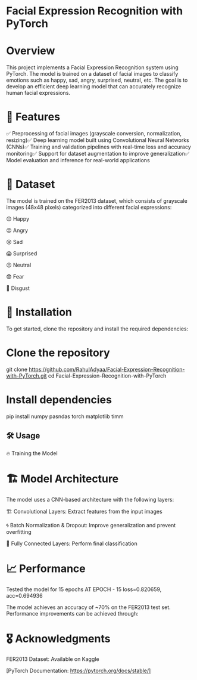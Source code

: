  # Facial Expression Recognition with PyTorch

 # Overview

This project implements a Facial Expression Recognition system using PyTorch. The model is trained on a dataset of facial images to classify emotions such as happy, sad, angry, surprised, neutral, etc. The goal is to develop an efficient deep learning model that can accurately recognize human facial expressions.


# 🌟 Features

✅ Preprocessing of facial images (grayscale conversion, normalization, resizing)✅ Deep learning model built using Convolutional Neural Networks (CNNs)✅ Training and validation pipelines with real-time loss and accuracy monitoring✅ Support for dataset augmentation to improve generalization✅ Model evaluation and inference for real-world applications

# 📂 Dataset

The model is trained on the FER2013 dataset, which consists of grayscale images (48x48 pixels) categorized into different facial expressions:

😊 Happy

😡 Angry

😢 Sad

😱 Surprised

😐 Neutral

😨 Fear

🤢 Disgust

# 🚀 Installation

To get started, clone the repository and install the required dependencies:

# Clone the repository
git clone https://github.com/RahulAdyaa/Facial-Expression-Recognition-with-PyTorch.git
cd Facial-Expression-Recognition-with-PyTorch

# Install dependencies
pip install numpy pasndas torch matplotlib timm

## 🛠️ Usage

 🔥 Training the Model



# 🏗️ Model Architecture

The model uses a CNN-based architecture with the following layers:

🏗️ Convolutional Layers: Extract features from the input images

🌀 Batch Normalization & Dropout: Improve generalization and prevent overfitting

🎯 Fully Connected Layers: Perform final classification

# 📈 Performance
 Tested the model for 15 epochs
 AT EPOCH - 15 
 loss=0.820659, acc=0.694936
 
The model achieves an accuracy of ~70% on the FER2013 test set. Performance improvements can be achieved through:


# 🎖️ Acknowledgments

FER2013 Dataset: Available on Kaggle

[PyTorch Documentation: https://pytorch.org/docs/stable/]


